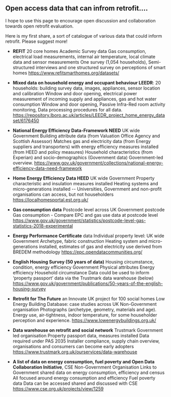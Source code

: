 ## Open access data that can infrom retrofit....

I hope to use this page to encourage open discussion and collaboration towards open retrofit evaluation.

[Project canvas]: (https://docs.google.com/presentation/d/1jrCcgZkHrWQwSxNHu8bHaxcBfwuXTQuWxodSIik4T9g/edit#slide=id.p)

[Project Roadmap]: (https://github.com/users/KateSimpson/projects/1)

[README file]: (https://github.com/KateSimpson/Open-access-data-driven-retrofit-evaluation/blob/gh-pages/README.md)

[LICENCE]: (https://github.com/KateSimpson/Open-access-data-driven-retrofit-evaluation/blob/gh-pages/LICENCE)


Here is my first share, a sort of catalogue of various data that could inform retrofit. Please suggest more!

- **REFIT** 20 core homes	Academic	Survey data	Gas consumption, electrical load measurements, internal air temperature, local climate data and sensor measurements	One survey (1,054 households), Semi-structured interviews and one structured survey on perceptions of smart homes	https://www.refitsmarthomes.org/datasets/

- **Mixed data on household energy and occupant behaviour	LEEDR**: 20 households: building survey data, images, appliances, sensor location and calibration	Window and door opening, electrical power measurement of incoming supply and appliances, gas and hot water consumption	Window and door opening, Passive Infra-Red room activity monitoring, 
Data processing procedures for all data.	https://repository.lboro.ac.uk/articles/LEEDR_project_home_energy_dataset/6176450

- **National Energy Efficiency Data-Framework	NEED** UK wide	Government	Building attribute data (from Valuation Office Agency and Scottish Assessor)	Matches gas and electricity data (from Energy suppliers and transporters) with energy efficiency measures installed (from HEED and policy measures)	Household characteristics (from Experian) and socio-demographics (Government data)	Government-led overview. https://www.gov.uk/government/collections/national-energy-efficiency-data-need-framework

- **Home Energy Efficiency Data	HEED** UK wide	Government	Property characteristic and insulation measures installed	Heating systems and micro-generations installed	--	Universities, Government and non-profit organisations can access, but not householders	https://localhomesportal.est.org.uk/

- **Gas consumption data**	Postcode level across UK	Government	postcode	Gas consumption	-	Compare EPC and gas use data at postcode level	https://www.gov.uk/government/statistics/postcode-level-gas-statistics-2018-experimental

- **Energy Performance Certificate** data	Individual property level: UK wide	Government	Archetype, fabric construction	Heating system and micro-generations installed, estimates of gas and electricity use derived from BREDEM methodology	https://epc.opendatacommunities.org/

- **English Housing Survey (50 years of data)**	Housing circumstance, condition, energy efficiency	Government	Physical attributes 	Energy efficiency	Household circumstance	Data could be used to inform ‘property passport’ data via the Trustmark data warehouse (below)	https://www.gov.uk/government/publications/50-years-of-the-english-housing-survey

- **Retrofit for The Future** an Innovate UK project for 100 social homes	Low Energy Building Database: case studies across UK 	Non-Government organisation	Photographs (archetype, geometry, materials and age).	Energy use, air-tightness, indoor temperature, for some	householder perception and experience.	https://www.lowenergybuildings.org.uk/

- **Data warehouse on retrofit and social network**	Trustmark	Government led organisation	Property passport data, measures installed	Data required under PAS 2035	Installer compliance, supply chain overview, organisations and consumers can become early adopters	https://www.trustmark.org.uk/ourservices/data-warehouse

- **A list of data on energy consumption, fuel poverty and 	Open Data Collaboration Initiative**, CSE	Non-Government Organisation	Links to Government shared data on energy consumption, efficiency and census 	All focused around energy consumption and efficiency	Fuel poverty data	Data can be accessed shared and discussed with CSE	https://www.cse.org.uk/projects/view/1259



